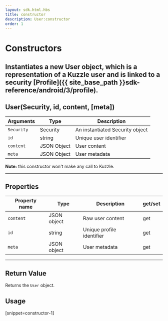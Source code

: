 ```yaml
---
layout: sdk.html.hbs
title: constructor
description: User:constructor
order: 1
---
```

  

# Constructors
Instantiates a new User object, which is a representation of a Kuzzle user and is linked to a security [Profile]({{ site_base_path }}sdk-reference/android/3/profile).
---

## User(Security, id, content, [meta])

| Arguments | Type | Description |
|---------------|---------|----------------------------------------|
| ``Security`` | Security | An instantiated Security object |
| ``id`` | string | Unique user identifier |
| ``content`` | JSON Object | User content |
| ``meta`` | JSON Object | User metadata |

**Note:**  this constructor won't make any call to Kuzzle.

---

## Properties

| Property name | Type | Description | get/set |
|--------------|--------|-----------------------------------|---------|
| `content` | JSON object | Raw user content | get |
| `id` | string | Unique profile identifier | get |
| `meta` | JSON object | User metadata | get |

---

## Return Value

Returns the `User` object.

## Usage

[snippet=constructor-1]
